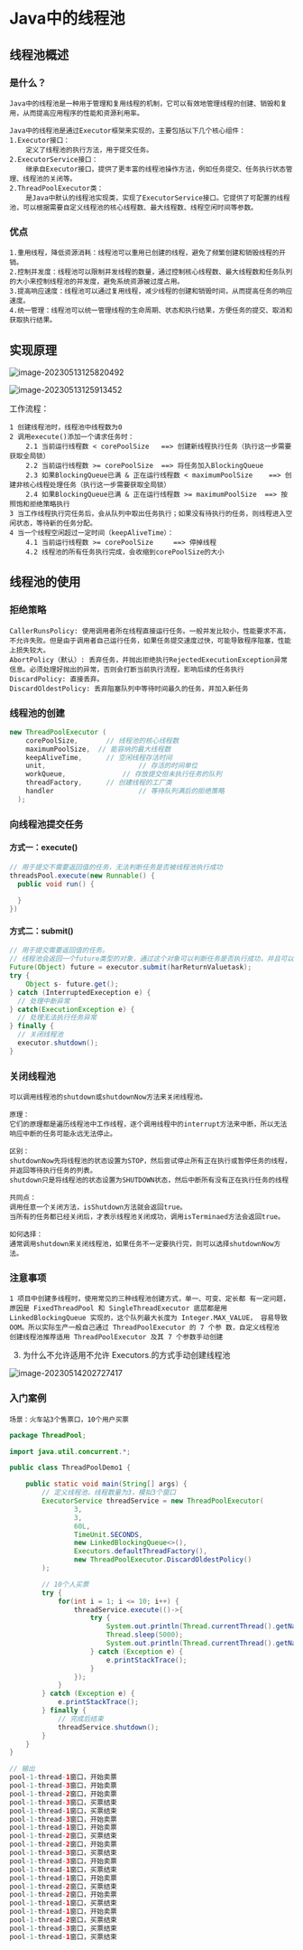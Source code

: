 # Java中的线程池

## 线程池概述

### 是什么？

```
Java中的线程池是一种用于管理和复用线程的机制，它可以有效地管理线程的创建、销毁和复用，从而提高应用程序的性能和资源利用率。

Java中的线程池是通过Executor框架来实现的，主要包括以下几个核心组件：
1.Executor接口：
	定义了线程池的执行方法，用于提交任务。
2.ExecutorService接口：
	继承自Executor接口，提供了更丰富的线程池操作方法，例如任务提交、任务执行状态管理、线程池的关闭等。
2.ThreadPoolExecutor类：
	是Java中默认的线程池实现类，实现了ExecutorService接口。它提供了可配置的线程池，可以根据需要自定义线程池的核心线程数、最大线程数、线程空闲时间等参数。
```

### 优点

```
1.重用线程，降低资源消耗：线程池可以重用已创建的线程，避免了频繁创建和销毁线程的开销。
2.控制并发度：线程池可以限制并发线程的数量，通过控制核心线程数、最大线程数和任务队列的大小来控制线程池的并发度，避免系统资源被过度占用。
3.提高响应速度：线程池可以通过复用线程，减少线程的创建和销毁时间，从而提高任务的响应速度。
4.统一管理：线程池可以统一管理线程的生命周期、状态和执行结果，方便任务的提交、取消和获取执行结果。
```



## 实现原理

![image-20230513125820492](https://cdn.jsdelivr.net/gh/iamk123/typora@main/uPic/2023/05/13/12582016839539001683953900698IOTwhM-image-20230513125820492.png)

![image-20230513125913452](https://cdn.jsdelivr.net/gh/iamk123/typora@main/uPic/2023/05/13/12591316839539531683953953567PnBFMg-image-20230513125913452.png)

工作流程：
```
1 创建线程池时，线程池中线程数为0
2 调用execute()添加一个请求任务时：
	2.1 当前运行线程数 < corePoolSize   ==> 创建新线程执行任务（执行这一步需要获取全局锁）
	2.2 当前运行线程数 >= corePoolSize  ==> 将任务加入BlockingQueue
	2.3 如果BlockingQueue已满 & 正在运行线程数 < maximumPoolSize	 ==> 创建非核心线程处理任务（执行这一步需要获取全局锁）
	2.4 如果BlockingQueue已满 & 正在运行线程数 >= maximumPoolSize  ==> 按照饱和拒绝策略执行
3 当工作线程执行完任务后，会从队列中取出任务执行；如果没有待执行的任务，则线程进入空闲状态，等待新的任务分配。
4 当一个线程空闲超过一定时间（keepAliveTime）：
	4.1 当前运行线程数 >= corePoolSize		==> 停掉线程
	4.2 线程池的所有任务执行完成，会收缩到corePoolSize的大小
```

## 线程池的使用

### 拒绝策略

```
CallerRunsPolicy: 使用调用者所在线程直接运行任务。一般并发比较小，性能要求不高，不允许失败。但是由于调用者自己运行任务，如果任务提交速度过快，可能导致程序阻塞，性能上损失较大。
AbortPolicy（默认）: 丢弃任务，并抛出拒绝执行RejectedExecutionException异常信息。必须处理好抛出的异常，否则会打断当前执行流程，影响后续的任务执行
DiscardPolicy: 直接丢弃。
DiscardOldestPolicy: 丢弃阻塞队列中等待时间最久的任务，并加入新任务
```

### 线程池的创建

```java
new ThreadPoolExecutor (
    corePoolSize, 		// 线程池的核心线程数
    maximumPoolSize,  // 能容纳的最大线程数
    keepAliveTime, 		// 空闲线程存活时间
    unit, 						// 存活的时间单位
    workQueue, 				// 存放提交但未执行任务的队列
    threadFactory, 		// 创建线程的工厂类
    handler						// 等待队列满后的拒绝策略
  );
```



### 向线程池提交任务

#### 方式一：execute()

```java
// 用于提交不需要返回值的任务，无法判断任务是否被线程池执行成功
threadsPool.execute(new Runnable() {
  public void run() {
    
  }
})
```

#### 方式二：submit()

```java
// 用于提交需要返回值的任务。
// 线程池会返回一个future类型的对象，通过这个对象可以判断任务是否执行成功，并且可以通过future的get()方法来获取返回值，get()方法会阻塞当前线程知道任务完成; 通过get(long timeout, TimeUnit unit)方法则会阻塞当前线程一段时间后立即返回，这时候任务可能没有执行完。
Future(Object) future = executor.submit(harReturnValuetask);
try {
	Object s- future.get();
} catch (InterruptedExeception e) {
  // 处理中断异常
} catch(ExecutionException e) {
  // 处理无法执行任务异常
} finally {
  // 关闭线程池
  executor.shutdown();
}

```

### 关闭线程池

```
可以调用线程池的shutdown或shutdownNow方法来关闭线程池。

原理：
它们的原理都是遍历线程池中工作线程，逐个调用线程中的interrupt方法来中断，所以无法响应中断的任务可能永远无法停止。

区别：
shutdownNow先将线程池的状态设置为STOP，然后尝试停止所有正在执行或暂停任务的线程，并返回等待执行任务的列表。
shutdown只是将线程池的状态设置为SHUTDOWN状态，然后中断所有没有正在执行任务的线程

共同点：
调用任意一个关闭方法，isShutdown方法就会返回true。
当所有的任务都已经关闭后，才表示线程池关闭成功，调用isTerminaed方法会返回true。

如何选择：
通常调用shutdown来关闭线程池，如果任务不一定要执行完，则可以选择shutdownNow方法。
```

### 注意事项

```
1 项目中创建多线程时，使用常见的三种线程池创建方式，单一、可变、定长都 有一定问题，原因是 FixedThreadPool 和 SingleThreadExecutor 底层都是用 LinkedBlockingQueue 实现的，这个队列最大长度为 Integer.MAX_VALUE， 容易导致 OOM。所以实际生产一般自己通过 ThreadPoolExecutor 的 7 个参 数，自定义线程池
创建线程池推荐适用 ThreadPoolExecutor 及其 7 个参数手动创建
```

3. 为什么不允许适用不允许 Executors.的方式手动创建线程池

![image-20230514202727417](https://cdn.jsdelivr.net/gh/iamk123/typora@main/uPic/2023/05/14/20272716840672471684067247591WgZgej-image-20230514202727417.png)

### 入门案例

```
场景：火车站3个售票口，10个用户买票
```

```java
package ThreadPool;

import java.util.concurrent.*;

public class ThreadPoolDemo1 {

    public static void main(String[] args) {
        // 定义线程池，线程数量为3，模拟3个窗口
        ExecutorService threadService = new ThreadPoolExecutor(
                3,
                3,
                60L,
                TimeUnit.SECONDS,
                new LinkedBlockingQueue<>(),
                Executors.defaultThreadFactory(),
                new ThreadPoolExecutor.DiscardOldestPolicy()
        );

        // 10个人买票
        try {
            for(int i = 1; i <= 10; i++) {
                threadService.execute(()->{
                    try {
                        System.out.println(Thread.currentThread().getName() + "窗口，开始卖票");
                        Thread.sleep(5000);
                        System.out.println(Thread.currentThread().getName() + "窗口，买票结束");
                    } catch (Exception e) {
                        e.printStackTrace();
                    }
                });
            }
        } catch (Exception e) {
            e.printStackTrace();
        } finally {
            // 完成后结束
            threadService.shutdown();
        }
    }
}

// 输出
pool-1-thread-1窗口，开始卖票
pool-1-thread-3窗口，开始卖票
pool-1-thread-2窗口，开始卖票
pool-1-thread-3窗口，买票结束
pool-1-thread-1窗口，买票结束
pool-1-thread-3窗口，开始卖票
pool-1-thread-1窗口，开始卖票
pool-1-thread-2窗口，买票结束
pool-1-thread-2窗口，开始卖票
pool-1-thread-3窗口，买票结束
pool-1-thread-3窗口，开始卖票
pool-1-thread-1窗口，买票结束
pool-1-thread-1窗口，开始卖票
pool-1-thread-2窗口，买票结束
pool-1-thread-2窗口，开始卖票
pool-1-thread-1窗口，买票结束
pool-1-thread-1窗口，开始卖票
pool-1-thread-2窗口，买票结束
pool-1-thread-3窗口，买票结束
pool-1-thread-1窗口，买票结束
```

